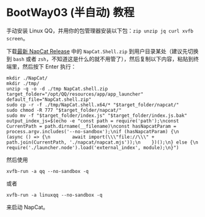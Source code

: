 # BootWay03 (半自动) 教程

手动安装 Linux QQ，并用你的包管理器安装以下包：`zip unzip jq curl xvfb screen`。

下载[最新 NapCat Release](https://github.com/NapNeko/NapCatQQ/releases) 中的 `NapCat.Shell.zip` 到用户目录某处（建议先切换到 `bash` 或者 `zsh`，不知道这是什么的就不用管了），然后复制以下内容，粘贴到终端里，然后按下 Enter 执行：
```
mkdir ./NapCat/
mkdir ./tmp/
unzip -q -o -d ./tmp NapCat.shell.zip
target_folder="/opt/QQ/resources/app/app_launcher"
default_file="NapCat.shell.zip"
sudo cp -r -f ./tmp/NapCat.shell.x64/* "$target_folder/napcat/"
sudo chmod -R 777 "$target_folder/napcat/"
sudo mv -f "$target_folder/index.js" "$target_folder/index.js.bak"
output_index_js=$(echo -e "const path = require('path');\nconst CurrentPath = path.dirname(__filename)\nconst hasNapcatParam = process.argv.includes('--no-sandbox');\nif (hasNapcatParam) {\n    (async () => {\n        await import(\\\"file://\\\" + path.join(CurrentPath, './napcat/napcat.mjs'));\n    })();\n} else {\n    require('./launcher.node').load('external_index', module);\n}")
```

然后使用

```
xvfb-run -a qq --no-sandbox -q
```

或者

```
xvfb-run -a linuxqq --no-sandbox -q
```

来启动 NapCat。

